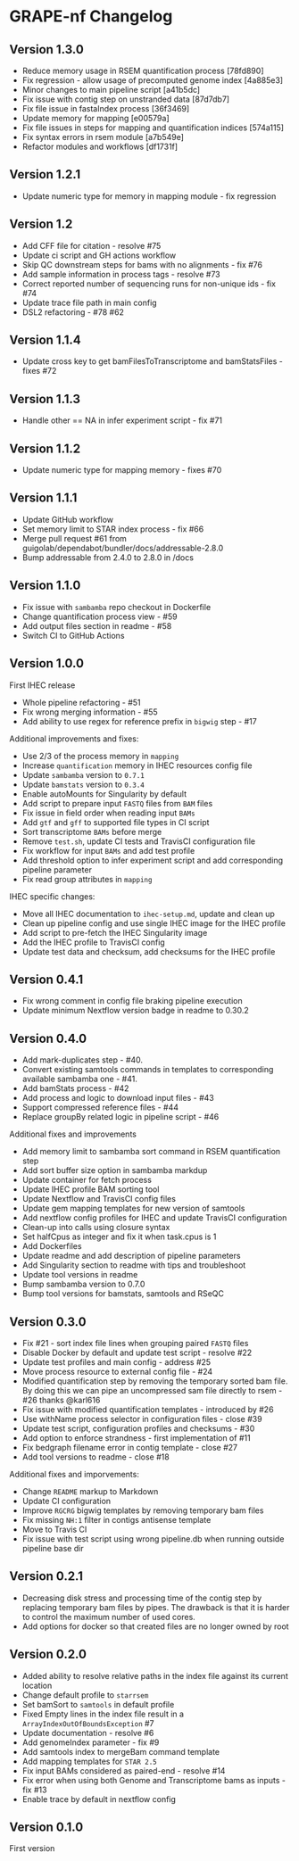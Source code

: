 # GRAPE-nf Changelog

## Version 1.3.0

* Reduce memory usage in RSEM quantification process [78fd890]
* Fix regression - allow usage of precomputed genome index [4a885e3]
* Minor changes to main pipeline script [a41b5dc]
* Fix issue with contig step on unstranded data [87d7db7]
* Fix file issue in fastaIndex process [36f3469]
* Update memory for mapping [e00579a]
* Fix file issues in steps for mapping and quantification indices [574a115]
* Fix syntax errors in rsem module [a7b549e]
* Refactor modules and workflows [df1731f]

## Version 1.2.1 

* Update numeric type for memory in mapping module - fix regression

## Version 1.2 

* Add CFF file for citation - resolve #75
* Update ci script and GH actions workflow
* Skip QC downstream steps for bams with no alignments - fix #76
* Add sample information in process tags - resolve #73
* Correct reported number of sequencing runs for non-unique ids - fix #74
* Update trace file path in main config
* DSL2 refactoring - #78 #62

## Version 1.1.4

* Update cross key to get bamFilesToTranscriptome and bamStatsFiles - fixes #72

## Version 1.1.3

* Handle other == NA in infer experiment script - fix #71

## Version 1.1.2

* Update numeric type for mapping memory - fixes #70

## Version 1.1.1

* Update GitHub workflow
* Set memory limit to STAR index process - fix #66
* Merge pull request #61 from guigolab/dependabot/bundler/docs/addressable-2.8.0
* Bump addressable from 2.4.0 to 2.8.0 in /docs

## Version 1.1.0

* Fix issue with `sambamba` repo checkout in Dockerfile
* Change quantification process view - #59
* Add output files section in readme - #58
* Switch CI to GitHub Actions


## Version 1.0.0

First IHEC release

* Whole pipeline refactoring - #51
* Fix wrong merging information - #55
* Add ability to use regex for reference prefix in `bigwig` step - #17

Additional improvements and fixes:

* Use 2/3 of the process memory in `mapping`
* Increase `quantification` memory in IHEC resources config file
* Update `sambamba` version to `0.7.1`
* Update `bamstats` version to `0.3.4`
* Enable autoMounts for Singularity by default
* Add script to prepare input `FASTQ` files from `BAM` files
* Fix issue in field order when reading input `BAMs`
* Add `gtf` and `gff` to supported file types in CI script
* Sort transcriptome `BAMs` before merge
* Remove `test.sh`, update CI tests and TravisCI configuration file
* Fix workflow for input `BAMs` and add test profile
* Add threshold option to infer experiment script and add corresponding pipeline parameter
* Fix read group attributes in `mapping`

IHEC specific changes:

* Move all IHEC documentation to `ihec-setup.md`, update and clean up
* Clean up pipeline config and use single IHEC image for the IHEC profile
* Add script to pre-fetch the IHEC Singularity image
* Add the IHEC profile to TravisCI config
* Update test data and checksum, add checksums for the IHEC profile

## Version 0.4.1

* Fix wrong comment in config file braking pipeline execution
* Update minimum Nextflow version badge in readme to 0.30.2

## Version 0.4.0

* Add mark-duplicates step - #40.
* Convert existing samtools commands in templates to corresponding available sambamba one - #41.
* Add bamStats process - #42
* Add process and logic to download input files - #43
* Support compressed reference files - #44
* Replace groupBy related logic in pipeline script - #46

Additional fixes and improvements

* Add memory limit to sambamba sort command in RSEM quantification step
* Add sort buffer size option in sambamba markdup
* Update container for fetch process
* Update IHEC profile BAM sorting tool
* Update Nextflow and TravisCI config files
* Update gem mapping templates for new version of samtools
* Add nextflow config profiles for IHEC and update TravisCI configuration
* Clean-up into calls using closure syntax
* Set halfCpus as integer and fix it when task.cpus is 1
* Add Dockerfiles
* Update readme and add description of pipeline parameters
* Add Singularity section to readme with tips and troubleshoot
* Update tool versions in readme
* Bump sambamba version to 0.7.0
* Bump tool versions for bamstats, samtools and RSeQC

## Version 0.3.0

* Fix #21 - sort index file lines when grouping paired `FASTQ` files
* Disable Docker by default and update test script - resolve #22
* Update test profiles and main config - address #25
* Move process resource to external config file - #24
* Modified quantification step by removing the temporary sorted bam file. By doing this we can pipe an uncompressed sam file directly to rsem   - #26 thanks @karl616
* Fix issue with modified quantification templates - introduced by #26
* Use withName process selector in configuration files - close #39
* Update test script, configuration profiles and checksums - #30
* Add option to enforce strandness - first implementation of #11
* Fix bedgraph filename error in contig template - close #27
* Add tool versions to readme - close #18

Additional fixes and imporvements:

* Change `README` markup to Markdown
* Update CI configuration
* Improve `RGCRG` bigwig templates by removing temporary bam files
* Fix missing `NH:1` filter in contigs antisense template
* Move to Travis CI
* Fix issue with test script using wrong pipeline.db when running outside pipeline base dir


## Version 0.2.1

* Decreasing disk stress and processing time of the contig step by replacing temporary bam files by pipes. The drawback is that it is harder to control the maximum number of used cores.
* Add options for docker so that created files are no longer owned by root

## Version 0.2.0

* Added ability to resolve relative paths in the index file against its current location
* Change default profile to `starrsem`
* Set bamSort to `samtools` in default profile
* Fixed Empty lines in the index file result in a `ArrayIndexOutOfBoundsException` #7
* Update documentation - resolve #6
* Add genomeIndex parameter - fix #9
* Add samtools index to mergeBam command template
* Add mapping templates for `STAR 2.5`
* Fix input BAMs considered as paired-end - resolve #14
* Fix error when using both Genome and Transcriptome bams as inputs - fix #13
* Enable trace by default in nextflow config

## Version 0.1.0

First version

